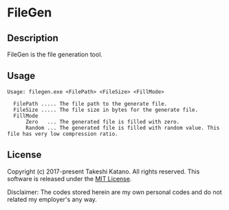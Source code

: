 # FileGen

## Description 
FileGen is the file generation tool. 

## Usage 
````
Usage: filegen.exe <FilePath> <FileSize> <FillMode>
 
  FilePath ..... The file path to the generate file.
  FileSize ..... The file size in bytes for the generate file.
  FillMode
      Zero   ... The generated file is filled with zero.
      Random ... The generated file is filled with random value. This file has very low compression ratio.
````

## License

Copyright (c) 2017-present Takeshi Katano. All rights reserved. This software is released under the [MIT License](https://github.com/tksh164/FileGen/blob/master/LICENSE).

Disclaimer: The codes stored herein are my own personal codes and do not related my employer's any way.
